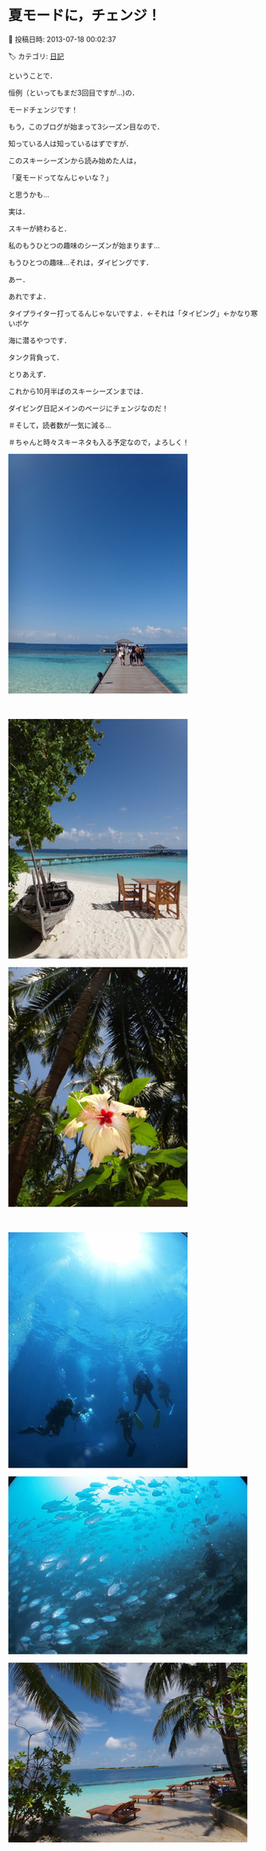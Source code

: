# 夏モードに，チェンジ！

📅 投稿日時: 2013-07-18 00:02:37

🏷️ カテゴリ: [日記](cc4b5682fb7b8b144980957a978653fb0.md)

ということで．


恒例（といってもまだ3回目ですが…)の．


モードチェンジです！





もう，このブログが始まって3シーズン目なので．


知っている人は知っているはずですが．


このスキーシーズンから読み始めた人は，


「夏モードってなんじゃいな？」


と思うかも…





実は．


スキーが終わると．


私のもうひとつの趣味のシーズンが始まります…


もうひとつの趣味…それは，ダイビングです．





あー．


あれですよ．


タイプライター打ってるんじゃないですよ．←それは「タイピング」←かなり寒いボケ


海に潜るやつです．


タンク背負って．





とりあえず．


これから10月半ばのスキーシーズンまでは．


ダイビング日記メインのページにチェンジなのだ！





＃そして，読者数が一気に減る…


＃ちゃんと時々スキーネタも入る予定なので，よろしく！







![a8f7f8c31565054301e7799a36201ea2.jpg](images/a8f7f8c31565054301e7799a36201ea2.jpg)

　

![9874dee0d002b9f50d620280d4ac2df8.jpg](images/9874dee0d002b9f50d620280d4ac2df8.jpg)









![08800b1a243be65f48b059efae49e8d4.jpg](images/08800b1a243be65f48b059efae49e8d4.jpg)

　

![7583d963615ec3d344b8e39fabab5fa7.jpg](images/7583d963615ec3d344b8e39fabab5fa7.jpg)









![1a1d29046b7db02fd6bafb105052d446.jpg](images/1a1d29046b7db02fd6bafb105052d446.jpg)









![a82ced5e2e2b3c68e23358a78b600e41.jpg](images/a82ced5e2e2b3c68e23358a78b600e41.jpg)
